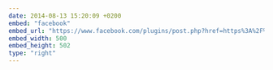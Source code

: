 ```yaml
---
date: 2014-08-13 15:20:09 +0200
embed: "facebook"
embed_url: "https://www.facebook.com/plugins/post.php?href=https%3A%2F%2Fwww.facebook.com%2Fphoto.php%3Ffbid%3D708726715831244%26set%3Da.434824216554830.89303.100000817666251%26type%3D3&width=500"
embed_width: 500
embed_height: 502
type: "right"
---
```



